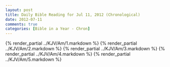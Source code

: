 ```yaml
---
layout: post
title: Daily Bible Reading for Jul 11, 2012 (Chronological)
date: 2012-07-11
comments: true
categories: [Bible in a Year - Chron]
---
```

{% render_partial ../KJV/Am/1.markdown %}
{% render_partial ../KJV/Am/2.markdown %}
{% render_partial ../KJV/Am/3.markdown %}
{% render_partial ../KJV/Am/4.markdown %}
{% render_partial ../KJV/Am/5.markdown %}

